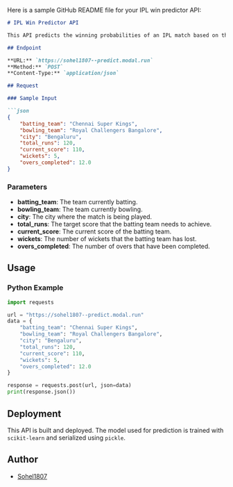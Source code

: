 Here is a sample GitHub README file for your IPL win predictor API:

```markdown
# IPL Win Predictor API

This API predicts the winning probabilities of an IPL match based on the current game situation.

## Endpoint

**URL:** `https://sohel1807--predict.modal.run`
**Method:** `POST`
**Content-Type:** `application/json`

## Request

### Sample Input

```json
{
    "batting_team": "Chennai Super Kings",
    "bowling_team": "Royal Challengers Bangalore",
    "city": "Bengaluru",
    "total_runs": 120,
    "current_score": 110,
    "wickets": 5,
    "overs_completed": 12.0
}
```

### Parameters

- **batting_team**: The team currently batting.
- **bowling_team**: The team currently bowling.
- **city**: The city where the match is being played.
- **total_runs**: The target score that the batting team needs to achieve.
- **current_score**: The current score of the batting team.
- **wickets**: The number of wickets that the batting team has lost.
- **overs_completed**: The number of overs that have been completed.

## Usage

### Python Example

```python
import requests

url = "https://sohel1807--predict.modal.run"
data = {
    "batting_team": "Chennai Super Kings",
    "bowling_team": "Royal Challengers Bangalore",
    "city": "Bengaluru",
    "total_runs": 120,
    "current_score": 110,
    "wickets": 5,
    "overs_completed": 12.0
}

response = requests.post(url, json=data)
print(response.json())
```

## Deployment

This API is built and deployed. The model used for prediction is trained with `scikit-learn` and serialized using `pickle`.

## Author

- [Sohel1807](https://github.com/sohel1807)

```

